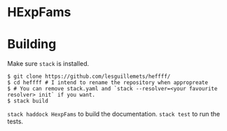 # HExpFams

# Building

Make sure `stack` is installed.

```terminal
$ git clone https://github.com/lesguillemets/heffff/
$ cd heffff # I intend to rename the repository when appropreate
$ # You can remove stack.yaml and `stack --resolver=<your favourite resolver> init` if you want.
$ stack build
```

`stack haddock HexpFams` to build the documentation. `stack test` to run the tests.
